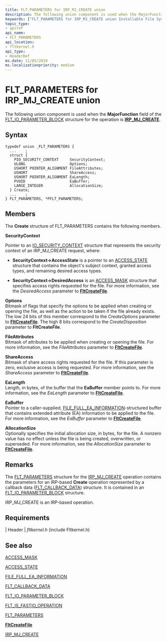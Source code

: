 ```yaml
---
title: FLT_PARAMETERS for IRP_MJ_CREATE union
description: The following union component is used when the MajorFunction field of the FLT_IO_PARAMETER_BLOCK structure for the operation is IRP_MJ_CREATE.
keywords: ["FLT_PARAMETERS for IRP_MJ_CREATE union Installable File System Drivers", "FLT_PARAMETERS union Installable File System Drivers", "PFLT_PARAMETERS union pointer Installable File System Drivers"]
topic_type:
- apiref
api_name:
- FLT_PARAMETERS
api_location:
- fltkernel.h
api_type:
- HeaderDef
ms.date: 11/05/2019
ms.localizationpriority: medium
---
```


# FLT_PARAMETERS for IRP_MJ_CREATE union

The following union component is used when the **MajorFunction** field of the [FLT_IO_PARAMETER_BLOCK](/windows-hardware/drivers/ddi/fltkernel/ns-fltkernel-_flt_io_parameter_block) structure for the operation is [**IRP_MJ_CREATE**](irp-mj-create.md).

## Syntax

```ManagedCPlusPlus
typedef union _FLT_PARAMETERS {
  ...    ;
  struct {
    PIO_SECURITY_CONTEXT     SecurityContext;
    ULONG                    Options;
    USHORT POINTER_ALIGNMENT FileAttributes;
    USHORT                   ShareAccess;
    USHORT POINTER_ALIGNMENT EaLength;
    PVOID                    EaBuffer;
    LARGE_INTEGER            AllocationSize;
  } Create;
  ...    ;
} FLT_PARAMETERS, *PFLT_PARAMETERS;
```

## Members

The **Create** structure of FLT_PARAMETERS contains the following members.

**SecurityContext**

Pointer to an [IO_SECURITY_CONTEXT](/windows-hardware/drivers/ddi/content/wdm/ns-wdm-_io_security_context) structure that represents the security context of an IRP_MJ_CREATE request, where:

- **SecurityContext->AccessState** is a pointer to an [ACCESS_STATE](/windows-hardware/drivers/ddi/wdm/ns-wdm-_access_state) structure that contains the object's subject context, granted access types, and remaining desired access types.

- **SecurityContext->DesiredAccess** is an [ACCESS_MASK](../kernel/access-mask.md) structure that specifies access rights requested for the file. For more information, see the *DesiredAccess* parameter to [**FltCreateFile**](/windows-hardware/drivers/ddi/fltkernel/nf-fltkernel-fltcreatefile).

**Options**  
Bitmask of flags that specify the options to be applied when creating or opening the file, as well as the action to be taken if the file already exists. The low 24 bits of this member correspond to the *CreateOptions* parameter to [**FltCreateFile**](/windows-hardware/drivers/ddi/fltkernel/nf-fltkernel-fltcreatefile). The high 8 bits correspond to the *CreateDisposition* parameter to **FltCreateFile**.

**FileAttributes**  
Bitmask of attributes to be applied when creating or opening the file. For more information, see the *FileAttributes* parameter to [**FltCreateFile**](/windows-hardware/drivers/ddi/fltkernel/nf-fltkernel-fltcreatefile).

**ShareAccess**  
Bitmask of share access rights requested for the file. If this parameter is zero, exclusive access is being requested. For more information, see the *ShareAccess* parameter to [**FltCreateFile**](/windows-hardware/drivers/ddi/fltkernel/nf-fltkernel-fltcreatefile).

**EaLength**  
Length, in bytes, of the buffer that the **EaBuffer** member points to. For more information, see the *EaLength* parameter to [**FltCreateFile**](/windows-hardware/drivers/ddi/fltkernel/nf-fltkernel-fltcreatefile).

**EaBuffer**  
Pointer to a caller-supplied, [FILE_FULL_EA_INFORMATION](/windows-hardware/drivers/ddi/wdm/ns-wdm-_file_full_ea_information)-structured buffer that contains extended attribute (EA) information to be applied to the file. For more information, see the *EaBuffer* parameter to [**FltCreateFile**](/windows-hardware/drivers/ddi/fltkernel/nf-fltkernel-fltcreatefile).

**AllocationSize**  
Optionally specifies the initial allocation size, in bytes, for the file. A nonzero value has no effect unless the file is being created, overwritten, or superseded. For more information, see the *AllocationSize* parameter to [**FltCreateFile**](/windows-hardware/drivers/ddi/fltkernel/nf-fltkernel-fltcreatefile).

## Remarks

The [FLT_PARAMETERS](/windows-hardware/drivers/ddi/fltkernel/ns-fltkernel-_flt_parameters) structure for the [IRP_MJ_CREATE](irp-mj-create.md) operation contains the parameters for an IRP-based **Create** operation represented by a callback data ([FLT_CALLBACK_DATA](/windows-hardware/drivers/ddi/fltkernel/ns-fltkernel-_flt_callback_data)) structure. It is contained in an [FLT_IO_PARAMETER_BLOCK](/windows-hardware/drivers/ddi/fltkernel/ns-fltkernel-_flt_io_parameter_block) structure.

IRP_MJ_CREATE is an IRP-based operation.

## Requirements

| Header | *fltkernel.h* (include Fltkernel.h)

## See also

[ACCESS_MASK](../kernel/access-mask.md)

[ACCESS_STATE](/windows-hardware/drivers/ddi/wdm/ns-wdm-_access_state)

[FILE_FULL_EA_INFORMATION](/windows-hardware/drivers/ddi/wdm/ns-wdm-_file_full_ea_information)

[FLT_CALLBACK_DATA](/windows-hardware/drivers/ddi/fltkernel/ns-fltkernel-_flt_callback_data)

[FLT_IO_PARAMETER_BLOCK](/windows-hardware/drivers/ddi/fltkernel/ns-fltkernel-_flt_io_parameter_block)

[FLT_IS_FASTIO_OPERATION](/windows-hardware/drivers/ddi/index)

[FLT_PARAMETERS](/windows-hardware/drivers/ddi/fltkernel/ns-fltkernel-_flt_parameters)

[**FltCreateFile**](/windows-hardware/drivers/ddi/fltkernel/nf-fltkernel-fltcreatefile)

[IRP_MJ_CREATE](irp-mj-create.md)
